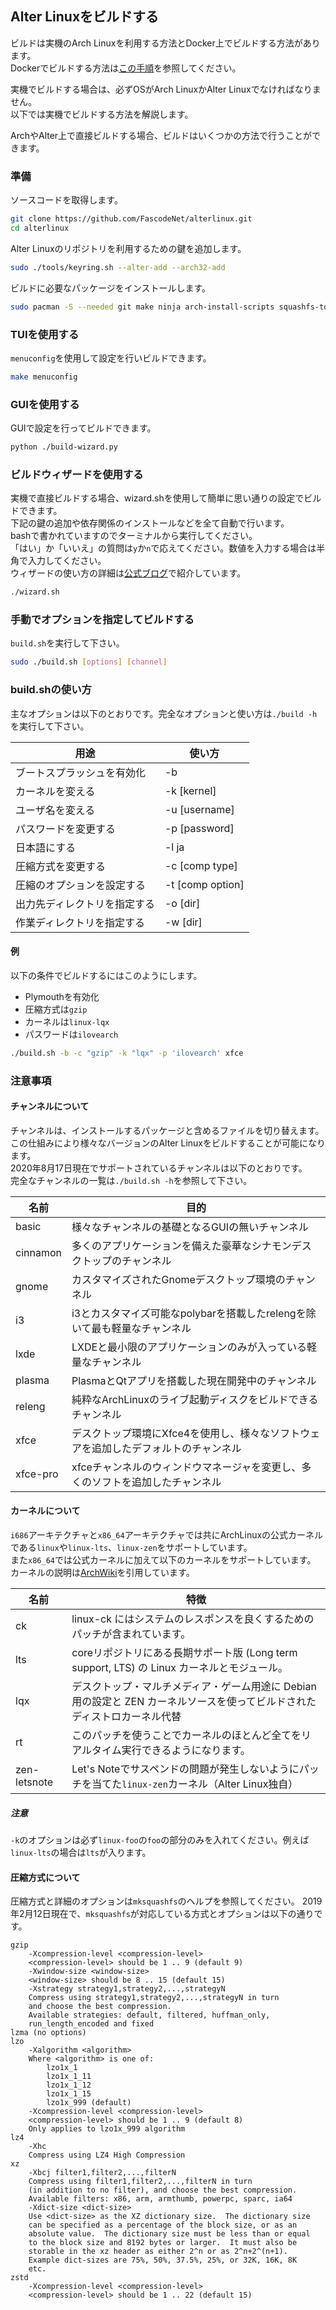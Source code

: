 ## Alter Linuxをビルドする
ビルドは実機のArch Linuxを利用する方法とDocker上でビルドする方法があります。  
Dockerでビルドする方法は[この手順](DOCKER.md)を参照してください。  
  
実機でビルドする場合は、必ずOSがArch LinuxかAlter Linuxでなければなりません。  
以下では実機でビルドする方法を解説します。  
  
ArchやAlter上で直接ビルドする場合、ビルドはいくつかの方法で行うことができます。

### 準備

ソースコードを取得します。  

```bash
git clone https://github.com/FascodeNet/alterlinux.git
cd alterlinux
```

Alter Linuxのリポジトリを利用するための鍵を追加します。  

```bash
sudo ./tools/keyring.sh --alter-add --arch32-add
```

ビルドに必要なパッケージをインストールします。

```bash
sudo pacman -S --needed git make ninja arch-install-scripts squashfs-tools libisoburn dosfstools ninja cmake pyalpm
```

### TUIを使用する
`menuconfig`を使用して設定を行いビルドできます。  

```bash
make menuconfig
```

### GUIを使用する
GUIで設定を行ってビルドできます。

```bash
python ./build-wizard.py
```

### ビルドウィザードを使用する
実機で直接ビルドする場合、wizard.shを使用して簡単に思い通りの設定でビルドできます。  
下記の鍵の追加や依存関係のインストールなどを全て自動で行います。  
bashで書かれていますのでターミナルから実行してください。  
「はい」か「いいえ」の質問は`y`か`n`で応えてください。数値を入力する場合は半角で入力してください。  
ウィザードの使い方の詳細は[公式ブログ](https://blog.fascode.net/2020/04/17/build-alterlinux/)で紹介しています。  

```bash
./wizard.sh
```

### 手動でオプションを指定してビルドする

`build.sh`を実行して下さい。  

```bash
sudo ./build.sh [options] [channel]
```

### build.shの使い方

主なオプションは以下のとおりです。完全なオプションと使い方は`./build -h`を実行して下さい。  

用途 | 使い方
--- | ---
ブートスプラッシュを有効化 | -b
カーネルを変える | -k [kernel]
ユーザ名を変える | -u [username]
パスワードを変更する | -p [password]
日本語にする | -l ja
圧縮方式を変更する | -c [comp type]
圧縮のオプションを設定する | -t [comp option]
出力先ディレクトリを指定する| -o [dir]
作業ディレクトリを指定する | -w [dir]

#### 例
以下の条件でビルドするにはこのようにします。

- Plymouthを有効化
- 圧縮方式は`gzip`
- カーネルは`linux-lqx`
- パスワードは`ilovearch`

```bash
./build.sh -b -c "gzip" -k "lqx" -p 'ilovearch' xfce
```


### 注意事項
#### チャンネルについて
チャンネルは、インストールするパッケージと含めるファイルを切り替えます。  
この仕組みにより様々なバージョンのAlter Linuxをビルドすることが可能になります。  
2020年8月17日現在でサポートされているチャンネルは以下のとおりです。  
完全なチャンネルの一覧は`./build.sh -h`を参照して下さい。  

名前 | 目的
--- | ---
basic | 様々なチャンネルの基礎となるGUIの無いチャンネル
cinnamon | 多くのアプリケーションを備えた豪華なシナモンデスクトップのチャンネル
gnome | カスタマイズされたGnomeデスクトップ環境のチャンネル
i3 | i3とカスタマイズ可能なpolybarを搭載したrelengを除いて最も軽量なチャンネル
lxde | LXDEと最小限のアプリケーションのみが入っている軽量なチャンネル
plasma | PlasmaとQtアプリを搭載した現在開発中のチャンネル
releng | 純粋なArchLinuxのライブ起動ディスクをビルドできるチャンネル
xfce | デスクトップ環境にXfce4を使用し、様々なソフトウェアを追加したデフォルトのチャンネル
xfce-pro | xfceチャンネルのウィンドウマネージャを変更し、多くのソフトを追加したチャンネル


#### カーネルについて
`i686`アーキテクチャと`x86_64`アーキテクチャでは共にArchLinuxの公式カーネルである`linux`や`linux-lts`、`linux-zen`をサポートしています。  
また`x86_64`では公式カーネルに加えて以下のカーネルをサポートしています。
カーネルの説明は[ArchWiki](https://wiki.archlinux.jp/index.php/%E3%82%AB%E3%83%BC%E3%83%8D%E3%83%AB)を引用しています。

名前 | 特徴
--- | ---
ck | linux-ck にはシステムのレスポンスを良くするためのパッチが含まれています。
lts | coreリポジトリにある長期サポート版 (Long term support, LTS) の Linux カーネルとモジュール。
lqx | デスクトップ・マルチメディア・ゲーム用途に Debian 用の設定と ZEN カーネルソースを使ってビルドされたディストロカーネル代替
rt | このパッチを使うことでカーネルのほとんど全てをリアルタイム実行できるようになります。
zen-letsnote | Let's Noteでサスペンドの問題が発生しないようにパッチを当てた`linux-zen`カーネル（Alter Linux独自）

##### 注意
`-k`のオプションは必ず`linux-foo`の`foo`の部分のみを入れてください。例えば`linux-lts`の場合は`lts`が入ります。


#### 圧縮方式について
圧縮方式と詳細のオプションは`mksquashfs`のヘルプを参照してください。
2019年2月12日現在で、`mksquashfs`が対応している方式とオプションは以下の通りです。

```
gzip
    -Xcompression-level <compression-level>
    <compression-level> should be 1 .. 9 (default 9)
    -Xwindow-size <window-size>
    <window-size> should be 8 .. 15 (default 15)
    -Xstrategy strategy1,strategy2,...,strategyN
    Compress using strategy1,strategy2,...,strategyN in turn
    and choose the best compression.
    Available strategies: default, filtered, huffman_only,
    run_length_encoded and fixed
lzma (no options)
lzo
    -Xalgorithm <algorithm>
    Where <algorithm> is one of:
        lzo1x_1
        lzo1x_1_11
        lzo1x_1_12
        lzo1x_1_15
        lzo1x_999 (default)
    -Xcompression-level <compression-level>
    <compression-level> should be 1 .. 9 (default 8)
    Only applies to lzo1x_999 algorithm
lz4
    -Xhc
    Compress using LZ4 High Compression
xz
    -Xbcj filter1,filter2,...,filterN
    Compress using filter1,filter2,...,filterN in turn
    (in addition to no filter), and choose the best compression.
    Available filters: x86, arm, armthumb, powerpc, sparc, ia64
    -Xdict-size <dict-size>
    Use <dict-size> as the XZ dictionary size.  The dictionary size
    can be specified as a percentage of the block size, or as an
    absolute value.  The dictionary size must be less than or equal
    to the block size and 8192 bytes or larger.  It must also be
    storable in the xz header as either 2^n or as 2^n+2^(n+1).
    Example dict-sizes are 75%, 50%, 37.5%, 25%, or 32K, 16K, 8K
    etc.
zstd
    -Xcompression-level <compression-level>
    <compression-level> should be 1 .. 22 (default 15)
```
